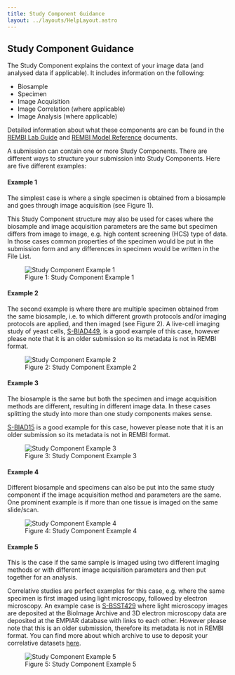 ```yaml
---
title: Study Component Guidance
layout: ../layouts/HelpLayout.astro
---
```


Study Component Guidance
---------------------------------------

The Study Component explains the context of your image data (and analysed data if applicable). It includes information on the following: 

* Biosample
* Specimen
* Image Acquisition
* Image Correlation (where applicable)
* Image Analysis (where applicable)

Detailed information about what these components are can be found in the [REMBI Lab Guide](/bioimage-archive/rembi-help-lab) and [REMBI Model Reference](/bioimage-archive/rembi-model-reference) documents. 

A submission can contain one or more Study Components. There are different ways to structure your submission into Study Components. Here are five different examples:

#### Example 1

The simplest case is where a single specimen is obtained from a biosample and goes through image acquisition (see Figure 1).  

This Study Component structure may also be used for cases where the biosample and image acquisition parameters are the same but specimen differs from image to image, e.g. high content screening (HCS) type of data. In those cases common properties of the specimen would be put in the submission form and any differences in specimen would be written in the File List.

<figure class="left margin-bottom-large" style="width: 300px">
<img src="/src/assets/bioimage-archive/study_component_ex1.png" alt="Study Component Example 1">
<figcaption class="figure-caption">Figure 1: Study Component Example 1</figcaption>
</figure>

#### Example 2

The second example is where there are multiple specimen obtained from the same biosample, i.e. to which different growth protocols and/or imaging protocols are applied, and then imaged (see Figure 2). A live-cell imaging study of yeast cells, [S-BIAD449](https://www.ebi.ac.uk/biostudies/BioImages/studies/S-BIAD449), is a good example of this case, however please note that it is an older submission so its metadata is not in REMBI format.

<figure class="left margin-bottom-large margin-top-large" style="width: 450px">
<img src="/src/assets/bioimage-archive/study_component_ex2.png" alt="Study Component Example 2">
<figcaption class="figure-caption">Figure 2: Study Component Example 2</figcaption>
</figure>

#### Example 3

The biosample is the same but both the specimen and image acquisition methods are different, resulting in different image data. In these cases splitting the study into more than one study components makes sense. 

[S-BIAD15](https://www.ebi.ac.uk/biostudies/BioImages/studies/S-BIAD15) is a good example for this case, however please note that it is an older submission so its metadata is not in REMBI format.

<figure class="left margin-bottom-large margin-top-large" style="width: 600px">
<img src="/src/assets/bioimage-archive/study_component_ex3.png" alt="Study Component Example 3">
<figcaption class="figure-caption">Figure 3: Study Component Example 3</figcaption>
</figure>

#### Example 4

Different biosample and specimens can also be put into the same study component if the image acquisition method and parameters are the same. One prominent example is if more than one tissue is imaged on the same slide/scan.

<figure class="left margin-bottom-large margin-top-large" style="width: 350px">
<img src="/src/assets/bioimage-archive/study_component_ex4.png" alt="Study Component Example 4">
<figcaption class="figure-caption">Figure 4: Study Component Example 4</figcaption>
</figure>

#### Example 5

This is the case if the same sample is imaged using two different imaging methods or with different image acquisition parameters and then put together for an analysis. 

Correlative studies are perfect examples for this case, e.g. where the same specimen is first imaged using light microscopy, followed by electron microscopy. An example case is [S-BSST429](https://www.ebi.ac.uk/biostudies/bioimages/studies/S-BSST429) where light microscopy images are deposited at the BioImage Archive and 3D electron microscopy data are deposited at the EMPIAR database with links to each other. However please note that this is an older submission, therefore its metadata is not in REMBI format.
You can find more about which archive to use to deposit your correlative datasets [here](/bioimage-archive/helpimagesatebi).

<figure class="left margin-bottom-large margin-top-large" style="width: 350px">
<img src="/src/assets/bioimage-archive/study_component_ex5.png" alt="Study Component Example 5">
<figcaption class="figure-caption">Figure 5: Study Component Example 5</figcaption>
</figure>

